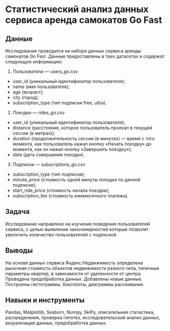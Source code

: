# Статистический анализ данных сервиса аренда самокатов Go Fast

## Данные
Исследование проводится на наборе данных  сервиса аренды самокатов Go Fast. Данные предоставлены в трех датасетах и содержат следующую информацию: 

1. Пользователи — users_go.csv
- user_id (уникальный идентификатор пользователя);
- name (имя пользователя);
- age (возраст);
- city (город);
- subscription_type (тип подписки free, ultra).  

2. Поездки — rides_go.csv  
- user_id (уникальный идентификатор пользователя);
- distance (расстояние, которое пользователь проехал в текущей сессии (в метрах));
- duration (продолжительность сессии (в минутах) — время с того момента, как пользователь нажал кнопку «Начать поездку» до момента, как он нажал кнопку «Завершить поездку»);
- date (дата совершения поездки).  

3. Подписки — subscriptions_go.csv
- subscription_type	(тип подписки);
- minute_price (стоимость одной минуты поездки по данной подписке);
- start_ride_price (стоимость начала поездки);
- subscription_fee (стоимость ежемесячного платежа).

## Задача
Исследование направлено на изучение поведения пользователей сервиса, c целью выявления закономерностей которые позволят увеличить количество пользователей с подпиской.

## Выводы
На основе данных сервиса Яндекс.Недвижимость определена рыночная стоимость объектов недвижимости разного типа, типичные параметры квартир, в зависимости от удаленности от центра. Проведена предобработка данных. Добавлены новые данные. Построены гистограммы, боксплоты, диаграммы рассеивания.

## Навыки и инструменты
Pandas, Matplotlib, Seaborn, Numpy, SkiPy, описательная статистика, распределения, проверка гипотез, исследовательский анализ данных, визуализация данных, предобработка данных.

